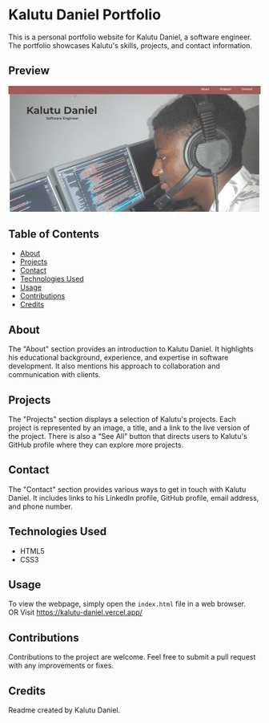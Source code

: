 # Kalutu Daniel Portfolio
This is a personal portfolio website for Kalutu Daniel, a software engineer. The portfolio showcases Kalutu's skills, projects, and contact information.

## Preview 
![Kalutu Daniel Website Preview](img/kalutu-portfolio.PNG)

## Table of Contents
- [About](#about)
- [Projects](#projects)
- [Contact](#contact)
- [Technologies Used](#technologies-used)
- [Usage](#usage)
- [Contributions](#contributions)
- [Credits](#credits)

## About
The "About" section provides an introduction to Kalutu Daniel. It highlights his educational background, experience, and expertise in software development. It also mentions his approach to collaboration and communication with clients.

## Projects
The "Projects" section displays a selection of Kalutu's projects. Each project is represented by an image, a title, and a link to the live version of the project. There is also a "See All" button that directs users to Kalutu's GitHub profile where they can explore more projects.

## Contact
The "Contact" section provides various ways to get in touch with Kalutu Daniel. It includes links to his LinkedIn profile, GitHub profile, email address, and phone number.

## Technologies Used
- HTML5
- CSS3

## Usage
To view the webpage, simply open the `index.html` file in a web browser.<br>
OR Visit https://kalutu-daniel.vercel.app/

## Contributions
Contributions to the project are welcome. Feel free to submit a pull request with any improvements or fixes.

## Credits
Readme created by Kalutu Daniel.



